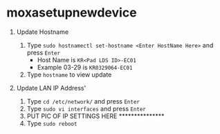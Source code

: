 # moxasetupnewdevice

1. Update Hostname
   1. Type `sudo hostnamectl set-hostname <Enter HostName Here>` and press `Enter`
      - Host Name is `KR<Pad LDS ID>-EC01`
      - Example 03-29 is `KR0329064-EC01`
   2. Type `hostname` to view update

7. Update LAN IP Address'
   1. Type `cd /etc/network/` and press `Enter`
   2. Type `sudo vi interfaces` and press `Enter`
   3. PUT PIC OF IP SETTINGS HERE ***************
   4. Type `sudo reboot`
